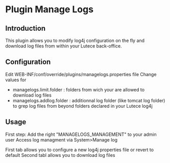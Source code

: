 # Plugin Manage Logs

## Introduction
This plugin allows you to modify log4j configuration on the fly and download log files from within your Lutece back-office.

## Configuration
Edit WEB-INF/conf/override/plugins/managelogs.properties file
Change values for
<ul>
<li>managelogs.limit.folder : folders from wich your are allowed to download log files</li>
<li>managelogs.addlog.folder : additionnal log folder (like tomcat log folder) to grep log files from beyond folders declared in your Lutece log4j</li>
</ul>
    

## Usage
First step: Add the right "MANAGELOGS_MANAGEMENT" to your admin user
Access log managment via System>Manage log

First tab allows you to configure a new log4j properties file or revert to default
Second tabl allows you to download log files